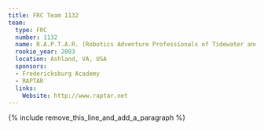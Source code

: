 ```yaml
---
title: FRC Team 1132
team:
  type: FRC
  number: 1132
  name: R.A.P.T.A.R. (Robotics Adventure Professionals of Tidewater and Richmond)
  rookie_year: 2003
  location: Ashland, VA, USA
  sponsors:
  - Fredericksburg Academy
  - RAPTAR
  links:
    Website: http://www.raptar.net
---
```


{% include remove_this_line_and_add_a_paragraph %}